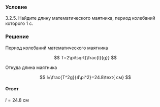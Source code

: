 ###  Условие

$3.2.5.$ Найдите длину математического маятника, период колебаний которого 1 с.

### Решение

Период колебаний математического маятника

$$
T=2\pi\sqrt{\frac{l}{g}}
$$

Откуда длина маятника

$$
l=\frac{T^2g}{4\pi^2}=24.8\text{ см}
$$

#### Ответ

$l=24.8$ см